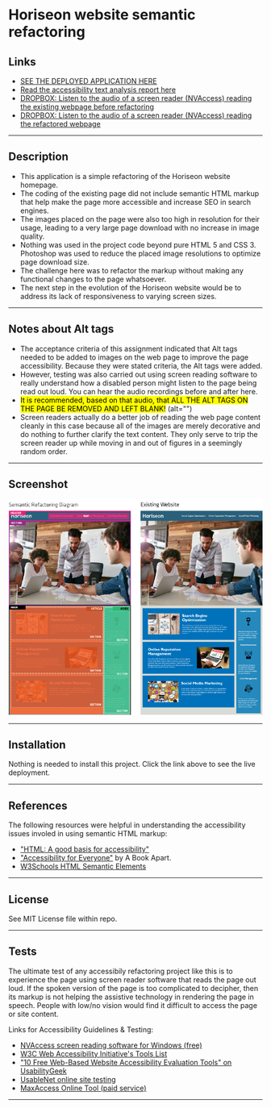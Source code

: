# Horiseon website semantic refactoring

## Links

* [SEE THE DEPLOYED APPLICATION HERE](https://dishdesigner.github.io/osu01-code-refactor)
* [Read the accessibility text analysis report here](accessibility-testing\text-analysis\text-analysis-report.md)
* [DROPBOX: Listen to the audio of a screen reader (NVAccess) reading the existing webpage before refactoring](https://www.dropbox.com/s/l1e7ijhnzhjp4iv/01-ScreenReader-BeforeRefactor.mp3?dl=0)
* [DROPBOX: Listen to the audio of a screen reader (NVAccess) reading the refactored webpage](https://www.dropbox.com/s/o9pcatvkn3tb9da/02-ScreenReader-AfterRefactor.mp3?dl=0)

---

## Description

* This application is a simple refactoring of the Horiseon website homepage.
* The coding of the existing page did not include semantic HTML markup that help make the page more accessible and increase SEO in search engines.
* The images placed on the page were also too high in resolution for their usage, leading to a very large page download with no increase in image quality.
* Nothing was used in the project code beyond pure HTML 5 and CSS 3. Photoshop was used to reduce the placed image resolutions to optimize page download size.
* The challenge here was to refactor the markup without making any functional changes to the page whatsoever.
* The next step in the evolution of the Horiseon website would be to address its lack of responsiveness to varying screen sizes.

---

## Notes about Alt tags

* The acceptance criteria of this assignment indicated that Alt tags needed to be added to images on the web page to improve the page accessibility. Because they were stated criteria, the Alt tags were added.
* However, testing was also carried out using screen reading software to really understand how a disabled person might listen to the page being read out loud. You can hear the audio recordings before and after here.
* <mark>It is recommended, based on that audio, that ALL THE ALT TAGS ON THE PAGE BE REMOVED AND LEFT BLANK!</mark> (alt="")
* Screen readers actually do a better job of reading the web page content cleanly in this case because all of the images are merely decorative and do nothing to further clarify the text content. They only serve to trip the screen reader up while moving in and out of figures in a seemingly random order.

---

## Screenshot

![Diagram of website refactoring](assets\diagram\01-code-refactor_before&after-diagram.png)

---
## Installation

Nothing is needed to install this project. Click the link above to see the live deployment.

---

## References

The following resources were helpful in understanding the accessibility issues involed in using semantic HTML markup:
* ["HTML: A good basis for accessibility"](https://developer.mozilla.org/en-us/docs/Learn/Accessibility/HTML)
* ["Accessibility for Everyone"](https://abookapart.com/products/accessibility-for-everyone) by A Book Apart.
* [W3Schools HTML Semantic Elements](https://www.w3schools.com/html/html5_semantic_elements.asp)

---

## License

See MIT License file within repo.

---

## Tests

The ultimate test of any accessibily refactoring project like this is to experience the page using screen reader software that reads the page out loud. If the spoken version of the page is too complicated to decipher, then its markup is not helping the assistive technology in rendering the page in speech. People with low/no vision would find it difficult to access the page or site content.

Links for Accessibility Guidelines & Testing:
* [NVAccess screen reading software for Windows (free)](https://www.nvaccess.org/)
* [W3C Web Accessibility Initiative's Tools List](https://www.w3.org/WAI/ER/tools/)
* ["10 Free Web-Based Website Accessibility Evaluation Tools" on UsabilityGeek](https://usabilitygeek.com/10-free-web-based-web-site-accessibility-evaluation-tools/)
* [UsableNet online site testing](https://usablenet.com/automated-accessibility-testing-tool?utm_campaign=PPC%3A%20Free%20Consultation%20%5BMay%202020%5D&utm_source=ppc&utm_term=Adworkds&utm_content=ADACompliance&utm_term=%2Bwebsite%20%2Baccessibility%20%2Btest&utm_campaign=UsableNet+%7C+Decision+Stage&utm_source=adwords&utm_medium=ppc&hsa_tgt=kwd-348513897052&hsa_grp=118229728520&hsa_src=g&hsa_net=adwords&hsa_mt=b&hsa_ver=3&hsa_ad=488835815889&hsa_acc=1784308961&hsa_kw=%2Bwebsite%20%2Baccessibility%20%2Btest&hsa_cam=8115142291&gclid=CjwKCAiApNSABhAlEiwANuR9YIkIW-Qo37p9fvV_DBTo4yG8foGGS-On7Vj9LGxj_8IsLOXN8eEfexoCEa0QAvD_BwE)
* [MaxAccess Online Tool (paid service)](https://maxaccess.io/?gclid=CjwKCAiApNSABhAlEiwANuR9YJRTQgM6KobC06pYKdCsrfWDpBYV3iO6sRpvfLPGMPlkTnnHIsVuWhoC9AgQAvD_BwE)

---